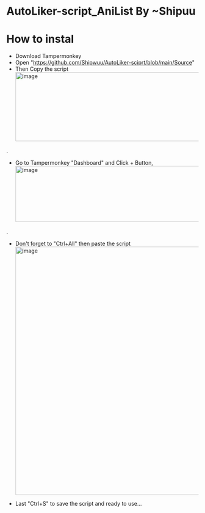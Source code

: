 # AutoLiker-script_AniList By ~Shipuu

# How to instal
- Download Tampermonkey
- Open "https://github.com/Shipwuu/AutoLiker-sciprt/blob/main/Source"
- Then Copy the script
  <img width="1104" height="181" alt="image" src="https://github.com/user-attachments/assets/35af6387-ee82-4e3b-a6be-c639cfec0291" />

.

- Go to Tampermonkey "Dashboard" and Click + Button,
  <img width="1350" height="147" alt="image" src="https://github.com/user-attachments/assets/11217275-6a1d-4cde-9a6d-47ae4a75ad6e" />

.

- Don't forget to "Ctrl+All" then paste the script
  <img width="1366" height="651" alt="image" src="https://github.com/user-attachments/assets/d1f8faa1-7396-4044-a3cb-c0462fcb92d7" />


- Last "Ctrl+S" to save the script and ready to use...
